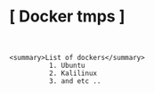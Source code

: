 # [ Docker tmps ]

<br>

    <summary>List of dockers</summary>
              1. Ubuntu 
              2. Kalilinux 
              3. and etc ..
<br>
<br>

